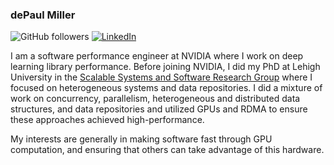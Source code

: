 ### dePaul Miller

![GitHub followers](https://img.shields.io/github/followers/depaulmillz?label=Follow&style=social) 
[![LinkedIn](https://img.shields.io/badge/LinkedIn--_.svg?style=social&logo=linkedin)](https://www.linkedin.com/in/depaul-miller/)

I am a software performance engineer at NVIDIA where I work on deep learning library performance. 
Before joining NVIDIA, I did my PhD at Lehigh University in the [Scalable Systems and Software Research Group](http://sss.cse.lehigh.edu/) where I focused on heterogeneous systems and data repositories.
I did a mixture of work on concurrency, parallelism, heterogeneous and distributed data structures, and data repositories and utilized GPUs and RDMA to ensure these approaches achieved high-performance.

My interests are generally in making software fast through GPU computation, and ensuring that others can take advantage of this hardware.
